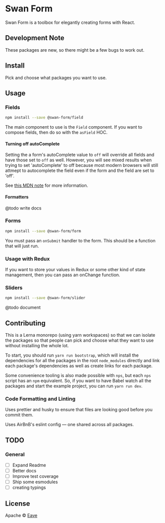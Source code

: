 # Swan Form

Swan Form is a toolbox for elegantly creating forms with React.

## Development Note

These packages are new, so there might be a few bugs to work out.

## Install

Pick and choose what packages you want to use.

## Usage

### Fields

```bash
npm install --save @swan-form/field
```

The main component to use is the `Field` component. If you want to compose fields, then do so with the `asField` HOC.

#### Turning off autoComplete

Setting the a form's autoComplete value to `off` will override all fields and have those set to `off` as well. However, you will see mixed results when trying to set 'autoComplete' to off because most modern browsers will still attmept to autocomplete the field even if the form and the field are set to 'off'.

See [this MDN note](https://developer.mozilla.org/en-US/docs/Web/Security/Securing_your_site/Turning_off_form_autocompletion) for more information.

#### Formatters

@todo write docs

### Forms

```bash
npm install --save @swan-form/form
```

You must pass an `onSubmit` handler to the form. This should be a function that will just run.

### Usage with Redux

If you want to store your values in Redux or some other kind of state management, then you can pass an onChange function.

### Sliders

```bash
npm install --save @swan-form/slider
```

@todo document

## Contributing

This is a Lerna monorepo (using yarn workspaces) so that we can isolate the packages so that people can pick and choose what they want to use without installing the whole lot.

To start, you should run `yarn run bootstrap`, which will install the dependencies for all the packages in the root `node_modules` directly and link each package's dependencies as well as create links for each package.

Some convenience tooling is also made possible with `nps`, but each `nps` script has an `npm` equivalent. So, if you want to have Babel watch all the packages and start the example project, you can run `yarn run dev`.

### Code Formatting and Linting

Uses prettier and husky to ensure that files are looking good before you commit them.

Uses AirBnB's eslint config — one shared across all packages.

## TODO

### General

* [ ] Expand Readme
* [ ] Better docs
* [ ] Improve test coverage
* [ ] Ship some esmodules
* [ ] creating typings

## License

Apache © [Eave](https://github.com/helloeave)
